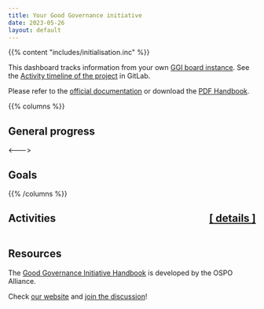 ```yaml
---
title: Your Good Governance initiative
date: 2023-05-26
layout: default
---
```


{{% content "includes/initialisation.inc" %}}

This dashboard tracks information from your own [GGI board instance]([GGI_ACTIVITIES_URL). See the [Activity timeline of the project]([GGI_URL]/activity) in GitLab.

Please refer to the [official documentation](https://ospo.zone/ggi) or download the [PDF Handbook](https://ospo.zone/docs/ggi_handbook_v1.1.pdf).

{{% columns %}}

## General progress

<canvas id="allActivities"></canvas>
 
<script>
data_all_activities = {{% content "includes/ggi_data_all_activities.inc" %}}

data = {
  labels: [
    'Not Started (' + data_all_activities[0] + ')',
    'In Progress (' + data_all_activities[1] + ')',
    'Completed  (' + data_all_activities[2] + ')',
  ],
  datasets: [{
    label: 'My activities',
    data: data_all_activities,
    backgroundColor: [
      'rgb(255, 99, 132)',
      'rgb(54, 162, 235)',
      'rgb(255, 205, 86)'
    ],
    hoverOffset: 4
  }]
};
new Chart("allActivities", {
    type: "doughnut",
    data: data,
    options:{
        plugins:{
            legend:{
                position: "bottom"
            }
        },
        responsive: true,
        maintainAspectRatio: false
    }
});
</script>

<--->

## Goals


<canvas id="myGoals"></canvas>

<script>
labels = ['Usage', 'Trust', 'Culture', 'Engagement', 'Strategy'];

data_not_started = {{% content "includes/ggi_data_goals_not_started.inc" %}}
data_in_progress = {{% content "includes/ggi_data_goals_in_progress" %}}
data_completed = {{% content "includes/ggi_data_goals_done.inc" %}}

data = {
  labels: labels,
  datasets: [{
    label: 'Not started',
    data: data_not_started,
    fill: true,
    backgroundColor: 'rgba(255, 99, 132, 0.2)',
    borderColor: 'rgb(255, 99, 132)',
    pointBackgroundColor: 'rgb(255, 99, 132)',
    pointBorderColor: '#fff',
    pointHoverBackgroundColor: '#fff',
    pointHoverBorderColor: 'rgb(255, 99, 132)'
  }, {
    label: 'In progress',
    data: data_in_progress,
    fill: true,
    backgroundColor: 'rgba(54, 162, 235, 0.2)',
    borderColor: 'rgb(54, 162, 235)',
    pointBackgroundColor: 'rgb(54, 162, 235)',
    pointBorderColor: '#fff',
    pointHoverBackgroundColor: '#fff',
    pointHoverBorderColor: 'rgb(54, 162, 235)'
  }, {
    label: 'Completed',
    data: data_completed,
    fill: true,
    backgroundColor: 'rgba(255, 205, 86, 0.2)',
    borderColor: 'rgb(255, 205, 86  )',
    pointBackgroundColor: 'rgb(255, 205, 86)',
    pointBorderColor: '#fff',
    pointHoverBackgroundColor: '#fff',
    pointHoverBorderColor: 'rgb(255, 205, 86'
  }]
};
new Chart("myGoals", {
    type: 'radar',
    data: data,
    options: {
        scales: {
            r: {
                pointLabels: {
                    font: {
                        size: 14
                    }
                }
            }
        },
        plugins:{
            legend:{
                position: "bottom"
            }
        },
        responsive: true,
        maintainAspectRatio: false,
        elements: {
          line: {
            borderWidth: 3
          }
        }
    }
  }
);
</script>

{{% /columns %}}

## Activities <a href='scorecards/' class='w3-text-grey' style="float:right">[ details ]</a> 

<script>
var dataSet = {{% jscontent "includes/activities.js.inc" %}}

$(document).ready(function () {
    $('#activities').DataTable({
        data: dataSet,
        order: [[1, 'asc']],
        pageLength: 25,
        lengthMenu: [
            [10, 25, 50, -1],
            [10, 25, 50, 'All'],
        ],
        columns: [
            { title: 'ID',
                render: function (data, type, row, meta) {
                    if (type === 'display'){
                        activity_id = row[0].toLowerCase();
                        link = "scorecards/activity_" +activity_id;
                        return '<a href="' + link + '">' + data + '</a>';
                    }
                    else{
                        return data;
                    }
                }
            },
            { title: 'Status' },
            { title: 'Title',
                render: function (data, type, row, meta) {
                    if (type === 'display'){
                        activity_id = row[0].toLowerCase();
                        link = "scorecards/activity_" +activity_id;
                        return '<a href="' + link + '">' + data + '</a>';
                    }
                    else{
                        return data;
                    }
                }
            },
            { title: 'Tasks',
                render: function (data, type, row, meta) {
                    return type === 'display' ?
                        row[3] + '/' + row[4] : "";
                },
            },
            { 
                title: 'Completion',
                render: function (data, type, row, meta) {
                    let completion = "0%";
                    let done = row[3];
                    let total = row[4];
                    if (total > 0){
                        completion = Math.round(done/total*100);
                    }
                    if (type === 'display'){
                        if (completion > 0){
                            return '<div class="w3-light-grey w3-round"><div class="w3-container w3-blue w3-round" style="width:' + completion + '%">' + completion + '%</div></div>';
                        }
                        else{
                            return '<div class="w3-light-grey w3-round">0%</div>';
                        }
                    }
                    else{
                        return data;
                    }
                },
            }
        ],
    });
});
</script>
<table id="activities" class="display" width="100%"></table>

## Resources

The [Good Governance Initiative Handbook](https://ospo.zone/ggi) is developed by the OSPO Alliance. 

Check [our website](https://ospo.zone) and [join the discussion](https://accounts.eclipse.org/mailing-list/ospo.zone)!